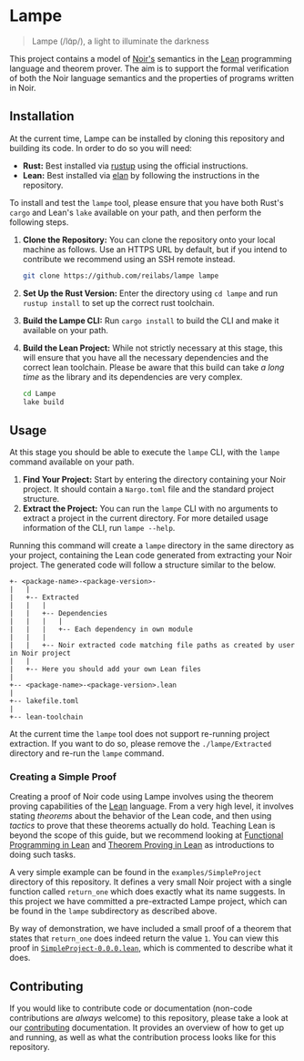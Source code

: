 # Lampe

> Lampe (/lɑ̃p/), a light to illuminate the darkness

This project contains a model of [Noir's](https://noir-lang.org) semantics in the
[Lean](https://lean-lang.org) programming language and theorem prover. The aim is to support the
formal verification of both the Noir language semantics and the properties of programs written in
Noir.

## Installation

At the current time, Lampe can be installed by cloning this repository and building its code. In
order to do so you will need:

- **Rust:** Best installed via [rustup](https://www.rust-lang.org/tools/install) using the official
  instructions.
- **Lean:** Best installed via [elan](https://github.com/leanprover/elan) by following the
  instructions in the repository.

To install and test the `lampe` tool, please ensure that you have both Rust's `cargo` and Lean's
`lake` available on your path, and then perform the following steps.

1. **Clone the Repository:** You can clone the repository onto your local machine as follows. Use an
   HTTPS URL by default, but if you intend to contribute we recommend using an SSH remote instead.

   ```bash
   git clone https://github.com/reilabs/lampe lampe
   ```

2. **Set Up the Rust Version:** Enter the directory using `cd lampe` and run `rustup install` to set
   up the correct rust toolchain.

3. **Build the Lampe CLI:** Run `cargo install` to build the CLI and make it available on your path.

4. **Build the Lean Project:** While not strictly necessary at this stage, this will ensure that you
   have all the necessary dependencies and the correct lean toolchain. Please be aware that this
   build can take _a long time_ as the library and its dependencies are very complex.

   ```bash
   cd Lampe
   lake build
   ```

## Usage

At this stage you should be able to execute the `lampe` CLI, with the `lampe` command available on
your path.

1. **Find Your Project:** Start by entering the directory containing your Noir project. It should
   contain a `Nargo.toml` file and the standard project structure.
2. **Extract the Project:** You can run the `lampe` CLI with no arguments to extract a project in
   the current directory. For more detailed usage information of the CLI, run `lampe --help`.

Running this command will create a `lampe` directory in the same directory as your project,
containing the Lean code generated from extracting your Noir project. The generated code will follow
a structure similar to the below.

```
+- <package-name>-<package-version>-
|   |
|   +-- Extracted
|   |   |
|   |   +-- Dependencies
|   |   |   |
|   |   |   +-- Each dependency in own module
|   |   |
|   |   +-- Noir extracted code matching file paths as created by user in Noir project
|   |
|   +-- Here you should add your own Lean files
|
+-- <package-name>-<package-version>.lean
|
+-- lakefile.toml
|
+-- lean-toolchain
```

At the current time the `lampe` tool does not support re-running project extraction. If you want to
do so, please remove the `./lampe/Extracted` directory and re-run the `lampe` command.

### Creating a Simple Proof

Creating a proof of Noir code using Lampe involves using the theorem proving capabilities of the
[Lean](https://lean-lang.org) language. From a very high level, it involves stating _theorems_ about
the behavior of the Lean code, and then using _tactics_ to prove that these theorems actually do
hold. Teaching Lean is beyond the scope of this guide, but we recommend looking at
[Functional Programming in Lean](https://lean-lang.org/functional_programming_in_lean/) and
[Theorem Proving in Lean](https://lean-lang.org/theorem_proving_in_lean4/) as introductions to doing
such tasks.

A very simple example can be found in the `examples/SimpleProject` directory of this repository. It
defines a very small Noir project with a single function called `return_one` which does exactly what
its name suggests. In this project we have committed a pre-extracted Lampe project, which can be
found in the `lampe` subdirectory as described above.

By way of demonstration, we have included a small proof of a theorem that states that `return_one`
does indeed return the value `1`. You can view this proof in
[`SimpleProject-0.0.0.lean`](./examples/SimpleProject/lampe/SimpleProject-0.0.0.lean), which is
commented to describe what it does.

## Contributing

If you would like to contribute code or documentation (non-code contributions are _always_ welcome)
to this repository, please take a look at our [contributing](./docs/CONTRIBUTING.md) documentation.
It provides an overview of how to get up and running, as well as what the contribution process looks
like for this repository.

